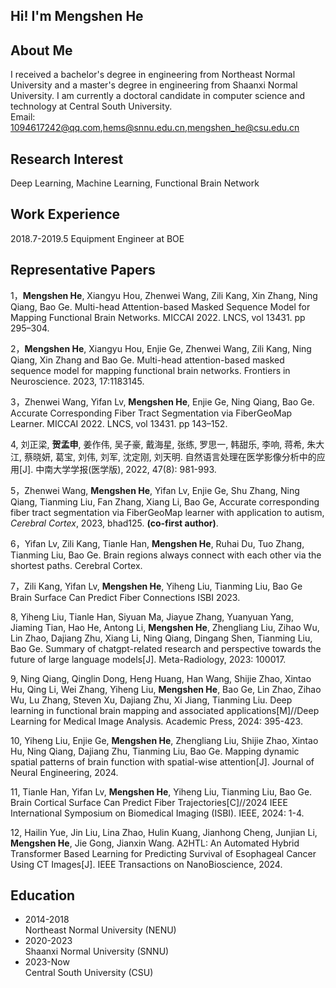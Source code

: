 ## Hi! I'm Mengshen He

## About Me

I received a bachelor's degree in engineering from Northeast Normal University and a master's degree in engineering from Shaanxi Normal University. I am currently a doctoral candidate in computer science and technology at Central South University.<br>
Email: 1094617242@qq.com,hems@snnu.edu.cn,mengshen_he@csu.edu.cn <br>

## Research Interest

Deep Learning, Machine Learning, Functional Brain Network

## Work Experience

2018.7-2019.5 Equipment Engineer at BOE

## Representative Papers 

1，**Mengshen He**, Xiangyu Hou, Zhenwei Wang, Zili Kang, Xin Zhang, Ning Qiang, Bao Ge.  Multi-head Attention-based Masked Sequence Model for Mapping Functional Brain Networks.   MICCAI 2022. LNCS, vol 13431. pp 295–304.

2，**Mengshen He**, Xiangyu Hou, Enjie Ge, Zhenwei Wang, Zili Kang, Ning Qiang, Xin Zhang and Bao Ge.  Multi-head attention-based masked sequence model for mapping functional brain networks. Frontiers in Neuroscience. 2023,  17:1183145. 

3，Zhenwei Wang, Yifan Lv, **Mengshen He**, Enjie Ge, Ning Qiang, Bao Ge.  Accurate Corresponding Fiber Tract Segmentation via FiberGeoMap Learner.   MICCAI 2022. LNCS, vol 13431. pp 143–152. 

4,   刘正梁, **贺孟申**, 姜作伟, 吴子豪, 戴海星, 张练, 罗思一, 韩甜乐, 李响, 蒋希, 朱大江, 蔡晓妍, 葛宝, 刘伟, 刘军, 沈定刚, 刘天明. 自然语言处理在医学影像分析中的应用[J]. 中南大学学报(医学版), 2022, 47(8): 981-993. 

5，Zhenwei Wang, **Mengshen He**, Yifan Lv, Enjie Ge, Shu Zhang, Ning Qiang, Tianming Liu, Fan Zhang, Xiang Li, Bao Ge, Accurate corresponding fiber tract segmentation via FiberGeoMap learner with application to autism, *Cerebral Cortex*, 2023, bhad125. **(co-first author)**.

6，Yifan Lv, Zili Kang, Tianle Han, **Mengshen He**, Ruhai Du, Tuo Zhang, Tianming Liu, Bao Ge. Brain regions always connect with each other via the shortest paths. Cerebral Cortex. 

7，Zili Kang, Yifan Lv, **Mengshen He**, Yiheng Liu, Tianming Liu, Bao Ge Brain Surface Can Predict Fiber Connections ISBI 2023.

8, Yiheng Liu, Tianle Han, Siyuan Ma, Jiayue Zhang, Yuanyuan Yang, Jiaming Tian, Hao He, Antong Li, **Mengshen He**, Zhengliang Liu, Zihao Wu, Lin Zhao, Dajiang Zhu, Xiang Li, Ning Qiang, Dingang Shen, Tianming Liu, Bao Ge. Summary of chatgpt-related research and perspective towards the future of large language models[J]. Meta-Radiology, 2023: 100017.

9, Ning Qiang, Qinglin Dong, Heng Huang, Han Wang, Shijie Zhao, Xintao Hu, Qing Li, Wei Zhang, Yiheng Liu, **Mengshen He**, Bao Ge, Lin Zhao, Zihao Wu, Lu Zhang, Steven Xu, Dajiang Zhu, Xi Jiang, Tianming Liu. Deep learning in functional brain mapping and associated applications[M]//Deep Learning for Medical Image Analysis. Academic Press, 2024: 395-423.

10, Yiheng Liu, Enjie Ge, **Mengshen He**, Zhengliang Liu, Shijie Zhao, Xintao Hu, Ning Qiang, Dajiang Zhu, Tianming Liu, Bao Ge. Mapping dynamic spatial patterns of brain function with spatial-wise attention[J]. Journal of Neural Engineering, 2024.

11, Tianle Han, Yifan Lv, **Mengshen He**, Yiheng Liu, Tianming Liu, Bao Ge. Brain Cortical Surface Can Predict Fiber Trajectories[C]//2024 IEEE International Symposium on Biomedical Imaging (ISBI). IEEE, 2024: 1-4.

12, Hailin Yue, Jin Liu, Lina Zhao, Hulin Kuang, Jianhong Cheng, Junjian Li, **Mengshen He**, Jie Gong, Jianxin Wang. A2HTL: An Automated Hybrid Transformer Based Learning for Predicting Survival of Esophageal Cancer Using CT Images[J]. IEEE Transactions on NanoBioscience, 2024.

## Education

- 2014-2018 <br>
  Northeast Normal University (NENU)<br>
- 2020-2023 <br>
  Shaanxi Normal University (SNNU)
- 2023-Now <br>
  Central South University (CSU)
